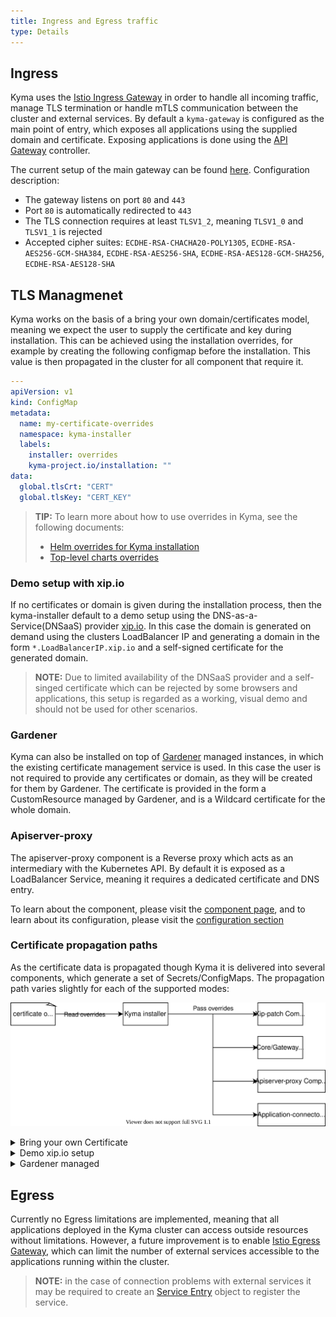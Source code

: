 ```yaml
---
title: Ingress and Egress traffic
type: Details
---
```


## Ingress
Kyma uses the [Istio Ingress Gateway](https://istio.io/latest/docs/reference/config/networking/gateway/) in order to handle all incoming traffic, manage TLS termination or handle mTLS communication between the cluster and external services. By default a `kyma-gateway` is configured as the main point of entry, which exposes all applications using the supplied domain and certificate.
Exposing applications is done using the [API Gateway](components/api-gateway/#overview-overview) controller. 

The current setup of the main gateway can be found [here](https://github.com/kyma-project/kyma/blob/master/resources/core/charts/gateway/templates/gateway.yaml). Configuration description:
- The gateway listens on port `80` and `443`
- Port `80` is automatically redirected to `443`
- The TLS connection requires at least `TLSV1_2`, meaning `TLSV1_0` and `TLSV1_1` is rejected
- Accepted cipher suites: `ECDHE-RSA-CHACHA20-POLY1305`, `ECDHE-RSA-AES256-GCM-SHA384`, `ECDHE-RSA-AES256-SHA`, `ECDHE-RSA-AES128-GCM-SHA256`, `ECDHE-RSA-AES128-SHA`

## TLS Managmenet
Kyma works on the basis of a bring your own domain/certificates model, meaning we expect the user to supply the certificate and key during installation. This can be achieved using the installation overrides, for example by creating the following configmap before the installation. This value is then propagated in the cluster for all component that require it.

```yaml
---
apiVersion: v1
kind: ConfigMap
metadata:
  name: my-certificate-overrides
  namespace: kyma-installer
  labels:
    installer: overrides
    kyma-project.io/installation: ""
data:
  global.tlsCrt: "CERT"
  global.tlsKey: "CERT_KEY"
```

>**TIP:** To learn more about how to use overrides in Kyma, see the following documents:
>* [Helm overrides for Kyma installation](/root/kyma/#configuration-helm-overrides-for-kyma-installation)
>* [Top-level charts overrides](/root/kyma/#configuration-helm-overrides-for-kyma-installation-top-level-charts-overrides)

### Demo setup with xip.io
If no certificates or domain is given during the installation process, then the kyma-installer default to a demo setup using the DNS-as-a-Service(DNSaaS) provider [xip.io](http://xip.io/). In this case the domain is generated on demand using the clusters LoadBalancer IP and generating a domain in the form `*.LoadBalancerIP.xip.io` and a self-signed certificate for the generated domain.

>**NOTE:** Due to limited availability of the DNSaaS provider and a self-singed certificate which can be rejected by some browsers and applications, this setup is regarded as a working, visual demo and should not be used for other scenarios.

### Gardener
Kyma can also be installed on top of [Gardener](https://gardener.cloud/) managed instances, in which the existing certificate management service is used. In this case the user is not required to provide any certificates or domain, as they will be created for them by Gardener. The certificate is provided in the form a CustomResource managed by Gardener, and is a Wildcard certificate for the whole domain.

### Apiserver-proxy
The apiserver-proxy component is a Reverse proxy which acts as an intermediary with the Kubernetes API. By default it is exposed as a LoadBalancer Service, meaning it requires a dedicated certificate and DNS entry.

To learn about the component, please visit the [component page](https://github.com/kyma-project/kyma/tree/master/components/apiserver-proxy), and to learn about its configuration, please visit the [configuration section](/components/security-v2/#configuration-api-server-proxy-chart)

### Certificate propagation paths
As the certificate data is propagated though Kyma it is delivered into several components, which generate a set of Secrets/ConfigMaps. The propagation path varies slightly for each of the supported modes:

![Certificate propagation](./assets/certificate-propagation.svg)

<div tabs name="certificate-propagation" group="tls-management">
  <details>
  <summary label="own-certificate">
  Bring your own Certificate
  </summary>
  | Kind | Name | Namespace |
  | :--- | :--- | :--- | 
  | Secret | ingress-tls-cert | kyma-system |
  | ConfigMap | net-global-overrides | kyma-installer | 
  | Secret | kyma-gateway-certs | istio-system |
  | Secret | kyma-gateway-certs-cacert | istio-system |
  | Secret | apiserver-proxy-tls-cert | kyma-system | 
  | ConfigMap | apiserver-proxy | kyma-system |  
  </details>
  <details>
  <summary label="demo-xip">
  Demo xip.io setup
  </summary>
  | Kind | Name | Namespace |
  | :--- | :--- | :--- | 
  | Secret | ingress-tls-cert | kyma-system |
  | ConfigMap | net-global-overrides | kyma-installer | 
  | Secret | kyma-gateway-certs | istio-system |
  | Secret | kyma-gateway-certs-cacert | istio-system |
  | Secret | apiserver-proxy-tls-cert | kyma-system | 
  | ConfigMap | apiserver-proxy | kyma-system |
  </details>
  <details>
  <summary label="gardener">
  Gardener managed
  </summary>
  | Kind | Name | Namespace |
  | :--- | :--- | :--- | 
  | Secret | ingress-tls-cert | kyma-system |
  | ConfigMap | net-global-overrides | kyma-installer | 
  | Secret | kyma-gateway-certs-cacert | istio-system |
  | Certificate | kyma-tls-cert | istio-system
  | Certificate | apiserver-proxy-tls-cert | kyma-system | 
  | ConfigMap | apiserver-proxy | kyma-system |
   </details>
</div>

## Egress
Currently no Egress limitations are implemented, meaning that all applications deployed in the Kyma cluster can access outside resources without limitations.
However, a future improvement is to enable [Istio Egress Gateway](https://istio.io/latest/docs/tasks/traffic-management/egress/egress-gateway/), which can limit the number of external services accessible to the applications running within the cluster.

>**NOTE:** in the case of connection problems with external services it may be required to create an [Service Entry](https://istio.io/latest/docs/reference/config/networking/service-entry/) object to register the service. 


